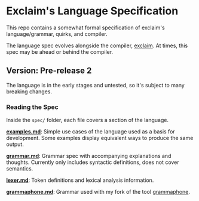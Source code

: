 # Exclaim's Language Specification

This repo contains a somewhat formal specification of exclaim's language/grammar, quirks, and compiler.  
  
The language spec evolves alongside the compiler, [exclaim](https://github.com/Jakob-Strobl/exclaim). At times, this spec may be ahead or behind the compiler.

## Version: Pre-release 2

The language is in the early stages and untested, so it's subject to many breaking changes.  

### Reading the Spec

Inside the ```spec/``` folder, each file covers a section of the language.

**[examples.md](spec/examples.md)**: Simple use cases of the language used as a basis for development. Some examples display equivalent ways to produce the same output.  

**[grammar.md](spec/grammar.md)**: Grammar spec with accompanying explanations and thoughts. Currently only includes syntactic definitions, does not cover semantics.  

**[lexer.md](spec/lexer.md)**: Token definitions and lexical analysis information.  

**[grammaphone.md](spec/grammaphone.md)**: Grammar used with my fork of the tool [grammaphone](https://github.com/Jakob-Strobl/grammophone).
